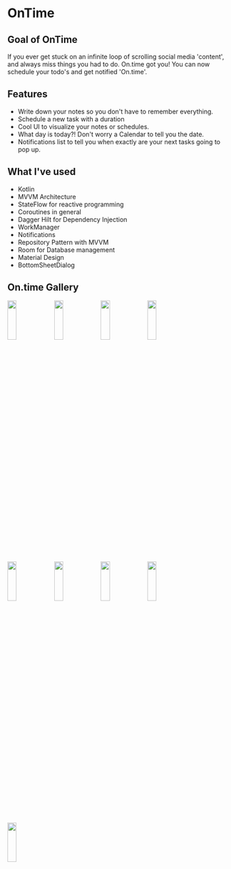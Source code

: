 # OnTime
## Goal of OnTime
If you ever get stuck on an infinite loop of scrolling social media 'content', and always miss things you had to do.
On.time got you! You can now schedule your todo's and get notified 'On.time'.
## Features
- Write down your notes so you don't have to remember everything.
- Schedule a new task with a duration
- Cool UI to visualize your notes or schedules.
- What day is today?! Don't worry a Calendar to tell you the date.
- Notifications list to tell you when exactly are your next tasks going to pop up.
## What I've used
- Kotlin
- MVVM Architecture
- StateFlow for reactive programming
- Coroutines in general
- Dagger Hilt for Dependency Injection
- WorkManager
- Notifications
- Repository Pattern with MVVM
- Room for Database management
- Material Design
- BottomSheetDialog
## On.time Gallery
  <span>
  <img src="https://user-images.githubusercontent.com/84887514/167947977-93dc9192-036c-4bc7-8736-e4cd55701bdd.png" width=20% height=15%>
  <img src="https://user-images.githubusercontent.com/84887514/167948797-21560204-48e5-4d07-8c9a-52214271cd76.png" width=20% height=15%>
  <img src="https://user-images.githubusercontent.com/84887514/167950137-cd0af943-da4e-4039-a6e2-d3b3275b9381.png" width=20% height=15%>
  </span>
  <span>
  <img src="https://user-images.githubusercontent.com/84887514/167950263-3fcab809-65b0-44b4-a579-4566355ce7ca.png" width=20% height=15%>
  <img src="https://user-images.githubusercontent.com/84887514/167950402-393f661e-f0d8-4733-9b4b-c55144f7b51c.png" width=20% height=15%>
  <img src="https://user-images.githubusercontent.com/84887514/167950511-3b94f647-1d32-4112-afce-61987c049ca7.png" width=20% height=15%>
  </span>
  <span>
  <img src="https://user-images.githubusercontent.com/84887514/167950594-620ddb29-a053-4337-beff-f7a94fdb27b7.png" width=20% height=15%>
  <img src="https://user-images.githubusercontent.com/84887514/167951397-242f9a50-9090-40f8-b1a0-b5cd41861c40.png" width=20% height=15%>
  <img src="https://user-images.githubusercontent.com/84887514/167951473-4fdf65d0-1ddd-4a9c-836f-094afa7c49d9.png" width=20% height=15%>
  </span>


